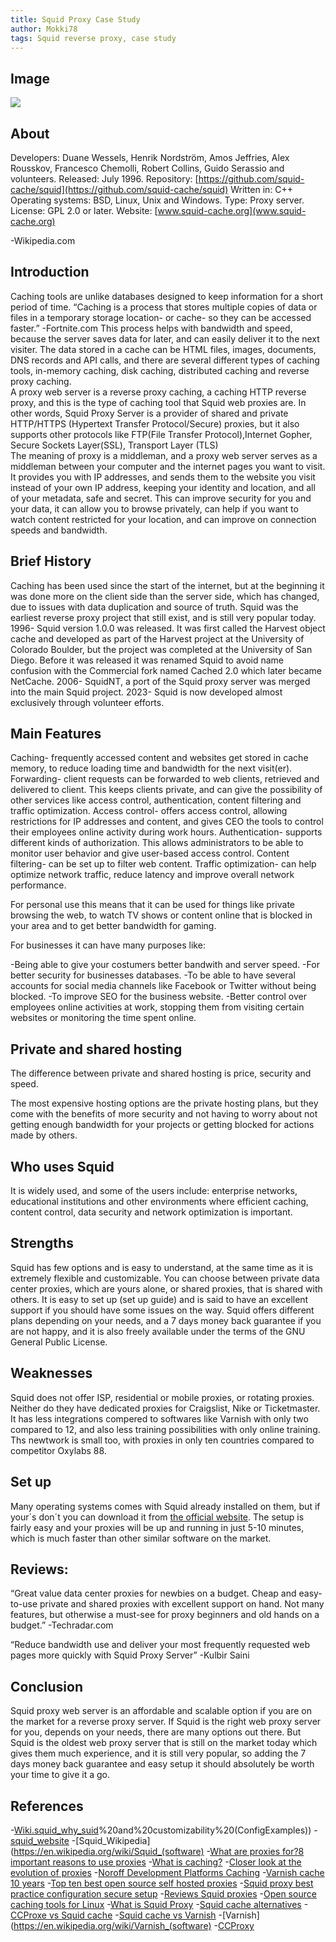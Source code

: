 ```yaml
---
title: Squid Proxy Case Study
author: Mokki78
tags: Squid reverse proxy, case study
---
```


## Image

![](squid_proxy_logo.png)

## About

Developers: Duane Wessels, Henrik Nordström, Amos Jeffries, Alex Rousskov, Francesco Chemolli, Robert Collins, Guido Serassio and volunteers.
Released: July 1996.
Repository: [https://github.com/squid-cache/squid](https://github.com/squid-cache/squid)
Written in: C++
Operating systems: BSD, Linux, Unix and Windows.
Type: Proxy server.
License: GPL 2.0 or later.
Website: [www.squid-cache.org](www.squid-cache.org)

-Wikipedia.com

## Introduction

Caching tools are unlike databases designed to keep information for a short period of time.
“Caching is a process that stores multiple copies of data or files in a temporary storage location- or cache- so they can be accessed faster.”
-Fortnite.com
This process helps with bandwidth and speed, because the server saves data for later, and can easily deliver it to the next visiter.
The data stored in a cache can be HTML files, images, documents, DNS records and API calls, and there are several different types of caching tools, in-memory caching, disk caching, distributed caching and reverse proxy caching.  
A proxy web server is a reverse proxy caching, a caching HTTP reverse proxy, and this is the type of caching tool that Squid web proxies are.
In other words, Squid Proxy Server is a provider of shared and private HTTP/HTTPS (Hypertext Transfer Protocol/Secure) proxies, but it also supports other protocols like FTP(File Transfer Protocol),Internet Gopher, Secure Sockets Layer(SSL), Transport Layer (TLS)  
The meaning of proxy is a middleman, and a proxy web server serves as a middleman between your computer and the internet pages you want to visit. It provides you with IP addresses, and sends them to the website you visit instead of your own IP address, keeping your identity and location, and all of your metadata, safe and secret.
This can improve security for you and your data, it can allow you to browse privately, can help if you want to watch content restricted for your location, and can improve on connection speeds and bandwidth.

## Brief History

Caching has been used since the start of the internet, but at the beginning it was done more on the client side than the server side, which has changed, due to issues with data duplication and source of truth.
Squid was the earliest reverse proxy project that still exist, and is still very popular today.
1996- Squid version 1.0.0 was released. It was first called the Harvest object cache and developed as part of the Harvest project at the University of Colorado Boulder, but the project was completed at the University of San Diego.
Before it was released it was renamed Squid to avoid name confusion with the Commercial fork named Cached 2.0 which later became NetCache.
2006- SquidNT, a port of the Squid proxy server was merged into the main Squid project.
2023- Squid is now developed almost exclusively through volunteer efforts.

## Main Features

Caching- frequently accessed content and websites get stored in cache memory, to reduce loading time and bandwidth for the next visit(er).
Forwarding- client requests can be forwarded to web clients, retrieved and delivered to client. This keeps clients private, and can give the possibility of other services like access control, authentication, content filtering and traffic optimization.
Access control- offers access control, allowing restrictions for IP addresses and content, and gives CEO the tools to control their employees online activity during work hours.
Authentication- supports different kinds of authorization. This allows administrators to be able to monitor user behavior and give user-based access control.
Content filtering- can be set up to filter web content.
Traffic optimization- can help optimize network traffic, reduce latency and improve overall network performance.

For personal use this means that it can be used for things like private browsing the web, to watch TV shows or content online that is blocked in your area and to get better bandwidth for gaming.

For businesses it can have many purposes like:

-Being able to give your costumers better bandwith and server speed.
-For better security for businesses databases.
-To be able to have several accounts for social media channels like Facebook or Twitter without being blocked.
-To improve SEO for the business website.
-Better control over employees online activities at work, stopping them from visiting certain websites or
monitoring the time spent online.

## Private and shared hosting

The difference between private and shared hosting is price, security and speed.

The most expensive hosting options are the private hosting plans, but they come with the benefits of more security and not having to worry about not getting enough bandwidth for your projects or getting blocked for actions made by others.

## Who uses Squid

It is widely used, and some of the users include: enterprise networks, educational institutions and other environments where efficient caching, content control, data security and network optimization is important.

## Strengths

Squid has few options and is easy to understand, at the same time as it is extremely flexible and customizable.
You can choose between private data center proxies, which are yours alone, or shared proxies, that is shared with others.
It is easy to set up (set up guide) and is said to have an excellent support if you should have some issues on the way.
Squid offers different plans depending on your needs, and a 7 days money back guarantee if you are not happy, and it is also freely available under the terms of the GNU General Public License.

## Weaknesses

Squid does not offer ISP, residential or mobile proxies, or rotating proxies. Neither do they have dedicated proxies for Craigslist, Nike or Ticketmaster.
It has less integrations compered to softwares like Varnish with only two compared to 12, and also less training possibilities with only online training.
Ths newtwork is small too, with proxies in only ten countries compared to competitor Oxylabs 88.

## Set up

Many operating systems comes with Squid already installed on them, but if your´s don´t you can download it from [the official website](http://www.squid-cache.org/Download/).
The setup is fairly easy and your proxies will be up and running in just 5-10 minutes, which is much faster than other similar software on the market.

## Reviews:

“Great value data center proxies for newbies on a budget. Cheap and easy-to-use private and shared proxies with excellent support on hand. Not many features, but otherwise a must-see for proxy beginners and old hands on a budget.”
-Techradar.com

“Reduce bandwidth use and deliver your most frequently requested web pages more quickly with Squid Proxy Server”
-Kulbir Saini

## Conclusion

Squid proxy web server is an affordable and scalable option if you are on the market for a reverse proxy server.
If Squid is the right web proxy server for you, depends on your needs, there are many options out there. But Squid is the oldest web proxy server that is still on the market today which gives them much experience, and it is still very popular, so adding the 7 days money back guarantee and easy setup it should absolutely be worth your time to give it a go.

## References

-[Wiki.squid_why_suid](https://wiki.squid-cache.org/WhySquid#:~:text=🔗%20Why%20should%20I%20use%20Squid%3F,)%20and%20customizability%20(ConfigExamples)) -[squid_website](http://www.squid-cache.org) -[Squid_Wikipedia](https://en.wikipedia.org/wiki/Squid_(software) -[What are proxies for?8 important reasons to use proxies](https://www.analyticsinsight.net/what-are-proxies-for-8-important-reasons-to-use-proxies/) -[What is caching?](https://www.fortinet.com/resources/cyberglossary/what-is-caching#:~:text=Caching%20Definition&text=Caching%20Data%20is%20a%20process,they%20can%20be%20accessed%20faster) -[Closer look at the evolution of proxies](https://www.safesearchkids.com/a-closer-look-at-the-evolution-of-proxies/#:~:text=There%20is%20little%20known%20info,developers%20creating%20more%20promising%20proxies) -[Noroff Development Platforms Caching](https://content.noroff.dev/development-platforms/caching.html) -[Varnish cache 10 years](https://info.varnish-software.com/blog/history-varnish-cache-10-years) -[Top ten best open source self hosted proxies](https://cloudinfrastructureservices.co.uk/top-10-best-open-source-proxy-self-hosted-proxies/) -[Squid proxy best practice configuration secure setup](https://cloudinfrastructureservices.co.uk/squid-proxy-best-practice-configuration-secure-setup/) -[Reviews Squid proxies](https://www.techradar.com/reviews/squid-proxies#:~:text=Final%20verdict,it%20well%20worth%20a%20try) -[Open source caching tools for Linux](<https://www.tecmint.com/open-source-caching-tools-for-linux/#:~:text=Caching%20(or%20Content%20Caching)%20is,retrieved%20from%20the%20original%20storage>) -[What is Squid Proxy](https://www.alibabacloud.com/blog/what-is-squid-proxy_599982#:~:text=Traffic%20Optimization%3A%20Squid%20Proxy%20includes,and%20improve%20overall%20network%20performance) -[Squid cache alternatives](https://sourceforge.net/software/product/Squid-cache/alternatives) -[CCProxe vs Squid cache](https://sourceforge.net/software/compare/CCProxy-vs-Squid-cache/) -[Squid cache vs Varnish](https://sourceforge.net/software/compare/Squid-cache-vs-Varnish/) -[Varnish](https://en.wikipedia.org/wiki/Varnish_(software) -[CCProxy](https://ccproxy.en.lo4d.com/windows)
